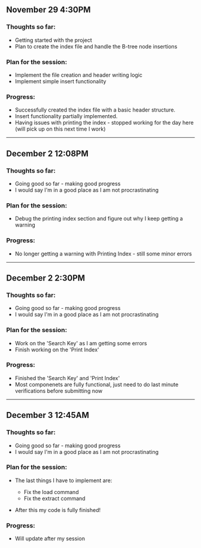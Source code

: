 ## November 29 4:30PM

### Thoughts so far:
- Getting started with the project
- Plan to create the index file and handle the B-tree node insertions

### Plan for the session:
- Implement the file creation and header writing logic
- Implement simple insert functionality

### Progress:
- Successfully created the index file with a basic header structure.
- Insert functionality partially implemented.
- Having issues with printing the index - stopped working for the day here (will pick up on this next time I work)

----------------------------

## December 2 12:08PM

### Thoughts so far:
- Going good so far - making good progress
- I would say I'm in a good place as I am not procrastinating

### Plan for the session:
- Debug the printing index section and figure out why I keep getting a warning

### Progress:
- No longer getting a warning with Printing Index - still some minor errors

----------------------------

## December 2 2:30PM

### Thoughts so far:
- Going good so far - making good progress
- I would say I'm in a good place as I am not procrastinating

### Plan for the session:
- Work on the 'Search Key' as I am getting some errors
- Finish working on the 'Print Index'

### Progress:
- Finished the 'Search Key' and 'Print Index'
- Most componenets are fully functional, just need to do last minute verifications before submitting now

----------------------------

## December 3 12:45AM

### Thoughts so far:
- Going good so far - making good progress
- I would say I'm in a good place as I am not procrastinating

### Plan for the session:
- The last things I have to implement are:
    - Fix the load command
    - Fix the extract command

- After this my code is fully finished!

### Progress:
- Will update after my session